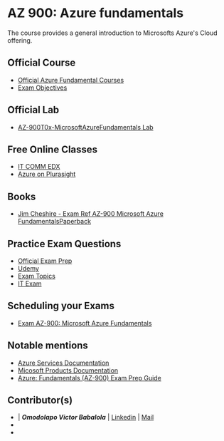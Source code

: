 # AZ 900: Azure fundamentals
The course provides a general introduction to Microsofts Azure's Cloud offering.

## Official Course
* [Official Azure Fundamental Courses](https://docs.microsoft.com/en-us/learn/paths/azure-fundamentals/)
* [Exam Objectives](https://query.prod.cms.rt.microsoft.com/cms/api/am/binary/RE3VwUY)

## Official Lab
* [AZ-900T0x-MicrosoftAzureFundamentals Lab](https://github.com/MicrosoftLearning/AZ-900T0x-MicrosoftAzureFundamentals)

## Free Online Classes
* [IT COMM EDX](https://it-comm-edx.online/courses/course-v1:Microsoft+AZ-900+2019_T1/about)
* [Azure on Plurasight](https://www.pluralsight.com/partners/microsoft/azure)

## Books
* [Jim Cheshire - Exam Ref AZ-900 Microsoft Azure FundamentalsPaperback](https://www.amazon.co.uk/Exam-AZ-900-Microsoft-Azure-Fundamentals/dp/0135732182)

## Practice Exam Questions
* [Official Exam Prep](https://www.mindhub.com/az-900-microsoft-azure-fundamentals-microsoft-official-practice-test/p/MU-AZ-900?utm_source=microsoft&utm_medium=certpage&utm_campaign=msofficialpractice)
* [Udemy](https://www.udemy.com/course/microsoft-azure-fundamentals-az-900-practice-exams/?couponCode=FREEAZ900)
* [Exam Topics](https://www.examtopics.com/exams/microsoft/az-900/?fbclid=IwAR2Q1keHKwtA2RzbR28SX2-qSecdVw2qYQ46tMBOR9BrqYU0ITfxZFiSaUw)
* [IT Exam](https://www.itexams.com/exam/AZ-900)

## Scheduling your Exams
* [ Exam AZ-900: Microsoft Azure Fundamentals](https://docs.microsoft.com/en-us/learn/certifications/exams/az-900)

## Notable mentions
* [Azure Services Documentation](https://docs.microsoft.com/en-us/azure/?WT.mc_id=ITOpsTalk-blog-socuff&product=featured)
* [Micosoft Products Documentation](https://docs.microsoft.com/en-us/learn/browse/)
* [ Azure: Fundamentals (AZ-900) Exam Prep Guide](https://microsoft365pro.co.uk/2019/03/11/azure-fundamentals-az-900-exam-prep-guide/)

## Contributor(s)
* | _**Omodolapo Victor Babalola**_ | [Linkedin](https://www.linkedin.com/in/omodolapovictorb) | [Mail](mailto:omodolapovictorb@googlemail.com)
* 
* 
